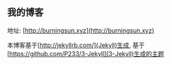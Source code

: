 ## 我的博客

地址: [http://burningsun.xyz](http://burningsun.xyz)

本博客基于[http://jekyllrb.com/](Jekyll)生成, 基于[https://github.com/P233/3-Jekyll](3-Jekyll)生成的主题


